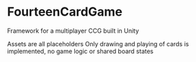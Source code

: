 # FourteenCardGame
Framework for a multiplayer CCG built in Unity

Assets are all placeholders
Only drawing and playing of cards is implemented, no game logic or shared board states
